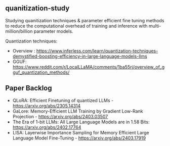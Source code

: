 ## quanitization-study
Studying quanitization techniques & parameter efficient fine tuning methods to reduce the computational overhead of training and inference with multi-million/billion parameter models.

Quantization techniques:
- Overview : https://www.inferless.com/learn/quantization-techniques-demystified-boosting-efficiency-in-large-language-models-llms
- GGUF: https://www.reddit.com/r/LocalLLaMA/comments/1ba55rj/overview_of_gguf_quantization_methods/

## Paper Backlog

- QLoRA: Efficient Finetuning of quantized LLMs - https://arxiv.org/abs/2305.14314
- GaLore: Memory-Efficient LLM Training by Gradient Low-Rank Projection - https://arxiv.org/abs/2403.03507
- The Era of 1-bit LLMs: All Large Language Models are in 1.58 Bits: https://arxiv.org/abs/2402.17764
- LISA: Layerwise Importance Sampling for Memory Efficient Large Language Model Fine-Tuning - https://arxiv.org/abs/2403.17919

